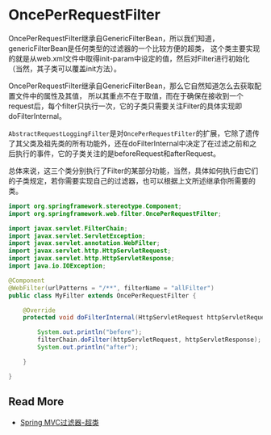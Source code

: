 
# OncePerRequestFilter

OncePerRequestFilter继承自GenericFilterBean，所以我们知道，genericFilterBean是任何类型的过滤器的一个比较方便的超类，
这个类主要实现的就是从web.xml文件中取得init-param中设定的值，然后对Filter进行初始化（当然，其子类可以覆盖init方法）。

OncePerRequestFilter继承自GenericFilterBean，那么它自然知道怎么去获取配置文件中的属性及其值，
所以其重点不在于取值，而在于确保在接收到一个request后，每个filter只执行一次，它的子类只需要关注Filter的具体实现即doFilterInternal。

`AbstractRequestLoggingFilter`是对`OncePerRequestFilter`的扩展，它除了遗传了其父类及祖先类的所有功能外，还在doFilterInternal中决定了在过滤之前和之后执行的事件，它的子类关注的是beforeRequest和afterRequest。
        
总体来说，这三个类分别执行了Filter的某部分功能，当然，具体如何执行由它们的子类规定，若你需要实现自己的过滤器，也可以根据上文所述继承你所需要的类。

``` java
import org.springframework.stereotype.Component;
import org.springframework.web.filter.OncePerRequestFilter;

import javax.servlet.FilterChain;
import javax.servlet.ServletException;
import javax.servlet.annotation.WebFilter;
import javax.servlet.http.HttpServletRequest;
import javax.servlet.http.HttpServletResponse;
import java.io.IOException;

@Component
@WebFilter(urlPatterns = "/**", filterName = "allFilter")
public class MyFilter extends OncePerRequestFilter {

    @Override
    protected void doFilterInternal(HttpServletRequest httpServletRequest, HttpServletResponse httpServletResponse, FilterChain filterChain) throws ServletException, IOException {

        System.out.println("before");
        filterChain.doFilter(httpServletRequest, httpServletResponse);
        System.out.println("after");

    }

}

```

## Read More

- [Spring MVC过滤器-超类](http://blog.csdn.net/geloin/article/details/7441330)